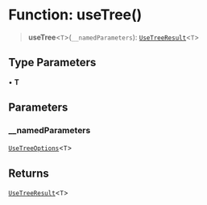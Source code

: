# Function: useTree()

> **useTree**\<`T`\>(`__namedParameters`): [`UseTreeResult`](../type-aliases/UseTreeResult.md)\<`T`\>

## Type Parameters

• **T**

## Parameters

### \_\_namedParameters

[`UseTreeOptions`](../type-aliases/UseTreeOptions.md)\<`T`\>

## Returns

[`UseTreeResult`](../type-aliases/UseTreeResult.md)\<`T`\>
